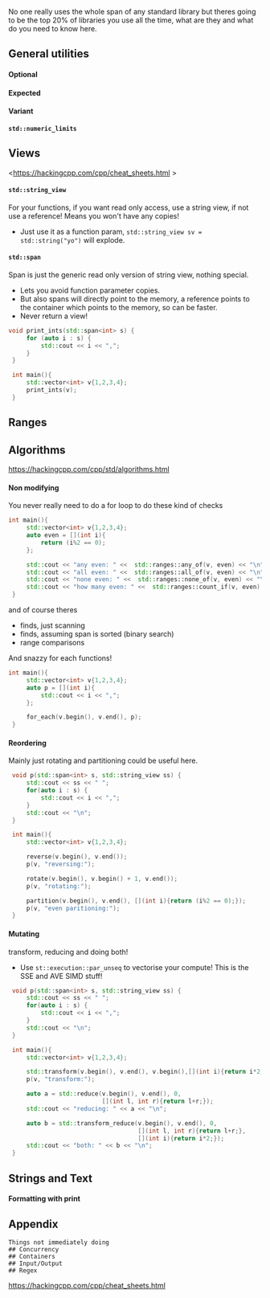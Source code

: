 No one really uses the whole span of any standard library but theres going to be the top 20% of libraries you use all the time, what are they and what do you need to know here.
## General utilities
#### Optional
#### Expected
#### Variant
#### `std::numeric_limits`
## Views
<https://hackingcpp.com/cpp/cheat_sheets.html >
#### `std::string_view`
For your functions, if you want read only access, use a string view, if not use a reference! Means you won't have any copies!
- Just use it as a function param, `std::string_view sv = std::string("yo")` will explode.

#### `std::span`
Span is just the generic read only version of string view, nothing special.
- Lets you avoid function parameter copies.
- But also spans will directly point to the memory, a reference points to the container which points to the memory, so can be faster.
- Never return a view!
```cpp
void print_ints(std::span<int> s) {
     for (auto i : s) {
         std::cout << i << ",";
     }
 }

 int main(){
     std::vector<int> v{1,2,3,4};
     print_ints(v);
 }
```

## Ranges

## Algorithms
<https://hackingcpp.com/cpp/std/algorithms.html>
#### Non modifying
You never really need to do a for loop to do these kind of checks
```cpp
int main(){
     std::vector<int> v{1,2,3,4};
     auto even = [](int i){
         return (i%2 == 0);
     };

     std::cout << "any even: " <<  std::ranges::any_of(v, even) << "\n";
     std::cout << "all even: " <<  std::ranges::all_of(v, even) << "\n";
     std::cout << "none even: " <<  std::ranges::none_of(v, even) << "\n";
     std::cout << "how many even: " <<  std::ranges::count_if(v, even) << "\n";
 }
```

and of course theres
- finds, just scanning
- finds, assuming span is sorted (binary search)
- range comparisons

And snazzy for each functions!
```cpp
int main(){
     std::vector<int> v{1,2,3,4};
     auto p = [](int i){
         std::cout << i << ",";
     };

     for_each(v.begin(), v.end(), p);
 }
```
#### Reordering
Mainly just rotating and partitioning could be useful here.
```cpp
 void p(std::span<int> s, std::string_view ss) {
     std::cout << ss << " ";
     for(auto i : s) {
         std::cout << i << ",";
     }
     std::cout << "\n";
 }

 int main(){
     std::vector<int> v{1,2,3,4};

     reverse(v.begin(), v.end());
     p(v, "reversing:");

     rotate(v.begin(), v.begin() + 1, v.end());
     p(v, "rotating:");

     partition(v.begin(), v.end(), [](int i){return (i%2 == 0);});
     p(v, "even paritioning:");
 }
```
#### Mutating
transform, reducing and doing both!
- Use `st::execution::par_unseq` to vectorise your compute! This is the SSE and AVE SIMD stuff!

```cpp
 void p(std::span<int> s, std::string_view ss) {
     std::cout << ss << " ";
     for(auto i : s) {
         std::cout << i << ",";
     }
     std::cout << "\n";
 }

 int main(){
     std::vector<int> v{1,2,3,4};

     std::transform(v.begin(), v.end(), v.begin(),[](int i){return i*2;});
     p(v, "transform:");

     auto a = std::reduce(v.begin(), v.end(), 0,
                          [](int l, int r){return l+r;});
     std::cout << "reducing: " << a << "\n";

     auto b = std::transform_reduce(v.begin(), v.end(), 0,
                                    [](int l, int r){return l+r;},
                                    [](int i){return i*2;});
     std::cout << "both: " << b << "\n";
 }
```
## Strings and Text
#### Formatting with print
## Appendix

```
Things not immediately doing
## Concurrency
## Containers
## Input/Output
## Regex
```

<https://hackingcpp.com/cpp/cheat_sheets.html>
